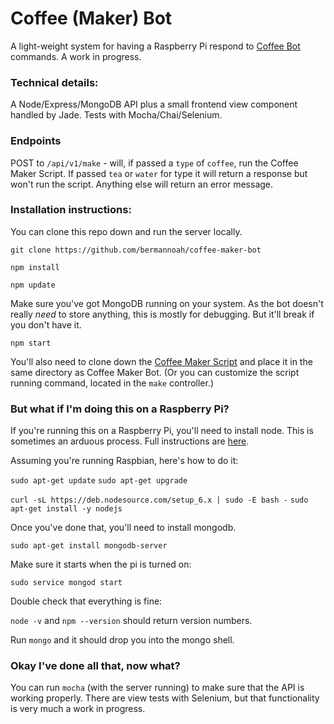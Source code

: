 # Coffee (Maker) Bot

A light-weight system for having a Raspberry Pi respond to [Coffee Bot](https://coffeebot.coffee) commands. A work in progress.

### Technical details:

A Node/Express/MongoDB API plus a small frontend view component handled by Jade. Tests with Mocha/Chai/Selenium.

### Endpoints

POST to `/api/v1/make` - will, if passed a `type` of `coffee`, run the Coffee Maker Script. If passed `tea` or `water` for type it will return a response but won't run the script. Anything else will return an error message.

### Installation instructions:

You can clone this repo down and run the server locally. 

`git clone https://github.com/bermannoah/coffee-maker-bot`

`npm install`

`npm update`

Make sure you've got MongoDB running on your system. As the bot doesn't really _need_ to store anything, this is mostly for debugging. But it'll break if you don't have it.

`npm start`

You'll also need to clone down the [Coffee Maker Script](https://github.com/bermannoah/coffee-maker-script) and place it in the same directory as Coffee Maker Bot. (Or you can customize the script running command, located in the `make` controller.)

### But what if I'm doing this on a Raspberry Pi?

If you're running this on a Raspberry Pi, you'll need to install node. This is sometimes an arduous process. Full instructions are [here](https://nodejs.org/en/download/package-manager/#debian-and-ubuntu-based-linux-distributions).

Assuming you're running Raspbian, here's how to do it: 

`sudo apt-get update`
`sudo apt-get upgrade`

`curl -sL https://deb.nodesource.com/setup_6.x | sudo -E bash -`
`sudo apt-get install -y nodejs`

Once you've done that, you'll need to install mongodb.

`sudo apt-get install mongodb-server`

Make sure it starts when the pi is turned on:

`sudo service mongod start`

Double check that everything is fine:

`node -v` and `npm --version` should return version numbers.

Run `mongo` and it should drop you into the mongo shell.

### Okay I've done all that, now what?

You can run `mocha` (with the server running) to make sure that the API is working properly. 
There are view tests with Selenium, but that functionality is very much a work in progress.

